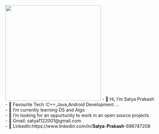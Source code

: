 
 <img src="https://user-images.githubusercontent.com/83579946/158069225-729602e9-d272-4891-8627-4b4670eab6cf.png" height="300" left="50%">
- 👋 Hi, I’m Satya Prakash </br>
- 👀 Favourite Tech :C++,Java,Android Development ...</br>
- 🌱 I’m currently learning DS and Algo</br>
- 💞️ I’m looking for an oppurtunity to work in an open source projects</br>
- 📨 Gmail: satya1122001@gmail.com</br>
- 💼 LinkedIn:https://www.linkedin.com/in/𝐒𝐚𝐭𝐲𝐚-𝐏𝐫𝐚𝐤𝐚𝐬𝐡-896747208</br>

<!---
Satya-Prakash0/Satya-Prakash0 is a ✨ special ✨ repository because its `README.md` (this file) appears on your GitHub profile.
You can click the Preview link to take a look at your changes.
--->
